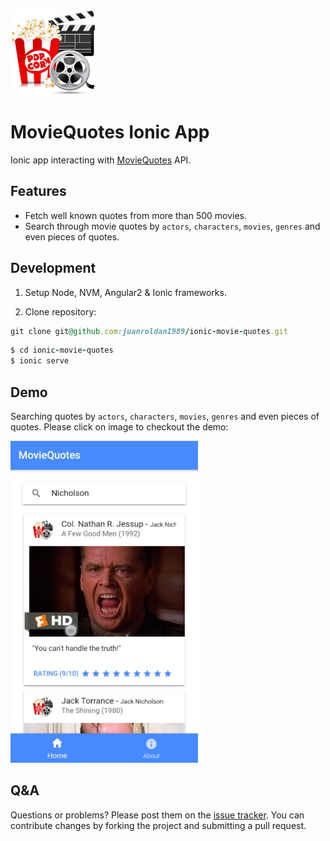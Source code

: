 <div align="left">
  <a href="https://github.com/juanroldan1989/ionic-movie-quotes"><img width="136" src="https://github.com/juanroldan1989/ionic-movie-quotes/raw/master/src/assets/imgs/logo.png" alt="ionic_movie_quoteslogo" /></a>
</div>

# MovieQuotes Ionic App

Ionic app interacting with [MovieQuotes](https://movie-quotes-app.herokuapp.com) API.

## Features

* Fetch well known quotes from more than 500 movies.
* Search through movie quotes by `actors`, `characters`, `movies`, `genres` and even pieces of quotes.

## Development

1. Setup Node, NVM, Angular2 & Ionic frameworks.

2. Clone repository:

```ruby
git clone git@github.com:juanroldan1989/ionic-movie-quotes.git
```

```ruby
$ cd ionic-movie-quotes
$ ionic serve
```

## Demo

Searching quotes by `actors`, `characters`, `movies`, `genres` and even pieces of quotes. Please click on image to checkout the demo:


<a href="https://drive.google.com/file/d/1BZFjo18BpPfmXwxDgERaeMwVBRlRziI3/view?usp=sharing">
  <img width="300" src="https://github.com/juanroldan1989/ionic-movie-quotes/raw/master/src/assets/imgs/movie-quotes-ionic-screenshot.png" />
</a>

## Q&A

Questions or problems? Please post them on the [issue tracker](https://github.com/juanroldan1989/ionic-movie-quotes/issues). You can contribute changes by forking the project and submitting a pull request.
